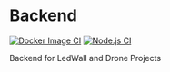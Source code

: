 # Backend

[![Docker Image CI](https://github.com/ft-cloud/backend/actions/workflows/docker-image.yml/badge.svg)](https://github.com/LEDTisch/backend/actions/workflows/docker-image.yml)
[![Node.js CI](https://github.com/ft-cloud/backend/actions/workflows/node.js.yml/badge.svg)](https://github.com/LEDTisch/backend/actions/workflows/node.js.yml)



Backend for LedWall and Drone Projects
